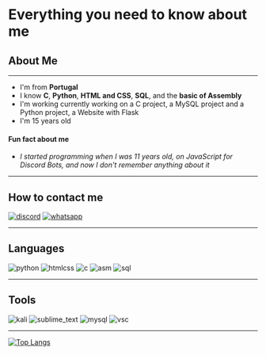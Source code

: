 # Everything you need to know about me

## About Me

---

- I'm from __Portugal__
- I know __C__, __Python__, __HTML and CSS__, __SQL__, and the __basic of Assembly__
- I'm working currently working on a C project, a MySQL project and a Python project, a Website with Flask
- I'm 15 years old
#### Fun fact about me
- _I started programming when I was 11 years old, on JavaScript for Discord Bots, and now I don't remember anything about it_

---

## How to contact me

[![discord](https://user-images.githubusercontent.com/60255690/121734783-24e55000-caed-11eb-813a-b6861d454b3f.png)](https://discordapp.com/users/398963821185728522)
[![whatsapp](https://user-images.githubusercontent.com/60255690/121734784-257de680-caed-11eb-8d38-33a4ba5fb9fb.png)](https://api.whatsapp.com/send?phone=351929190105)

---

## Languages

![python](https://user-images.githubusercontent.com/60255690/121773655-3e31df00-cb75-11eb-8a7c-b78340f51d0c.png)
![htmlcss](https://user-images.githubusercontent.com/60255690/121773713-8ea93c80-cb75-11eb-9ca2-31cd9093823b.png)
![c](https://user-images.githubusercontent.com/60255690/121773653-3d994880-cb75-11eb-98b1-d4f1c065b444.png)
![asm](https://user-images.githubusercontent.com/60255690/121773656-3e31df00-cb75-11eb-98d9-ced502fc38c6.png)
![sql](https://user-images.githubusercontent.com/60255690/121773776-fcedff00-cb75-11eb-9be4-a906d37674b4.png)

---

## Tools

![kali](https://user-images.githubusercontent.com/60255690/121773961-4ee35480-cb77-11eb-8365-7ec6e5039738.png)
![sublime_text](https://user-images.githubusercontent.com/60255690/121773962-4ee35480-cb77-11eb-86aa-4d914260266f.png)
![mysql](https://user-images.githubusercontent.com/60255690/121773963-4f7beb00-cb77-11eb-9638-a093f5011c64.png)
![vsc](https://user-images.githubusercontent.com/60255690/121773964-4f7beb00-cb77-11eb-9585-b6bf825f44dc.png)

---

[![Top Langs](https://github-readme-stats.vercel.app/api/top-langs/?username=srd4rkoficial&layout=compact)](https://github.com/SrD4rkOficial)
